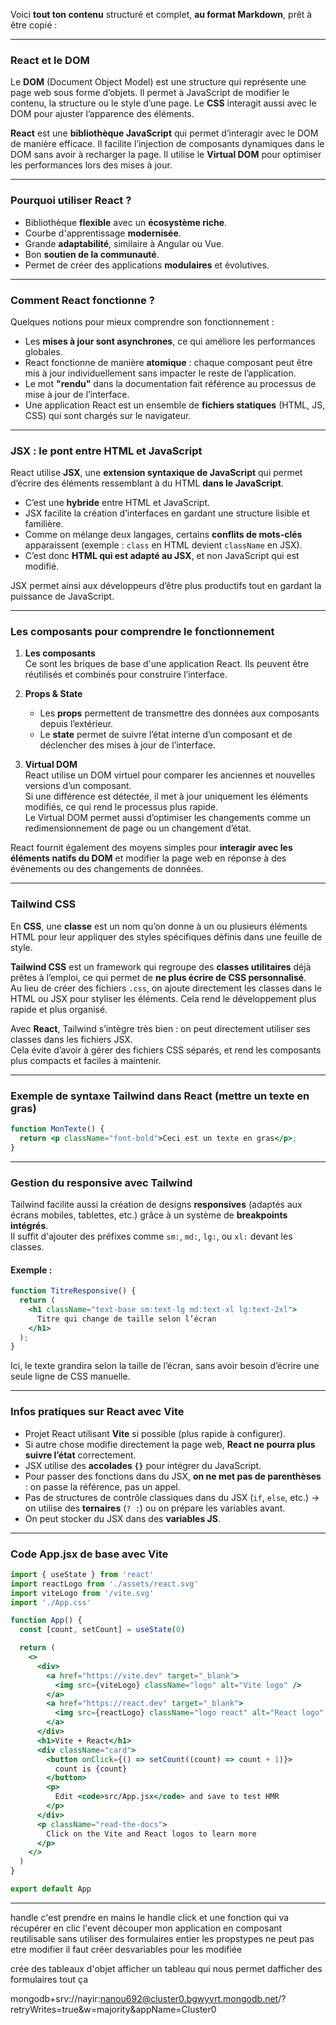Voici **tout ton contenu** structuré et complet, **au format Markdown**, prêt à être copié :

---

### React et le DOM

Le **DOM** (Document Object Model) est une structure qui représente une page web sous forme d’objets. Il permet à JavaScript de modifier le contenu, la structure ou le style d’une page. Le **CSS** interagit aussi avec le DOM pour ajuster l’apparence des éléments.

**React** est une **bibliothèque JavaScript** qui permet d’interagir avec le DOM de manière efficace. Il facilite l’injection de composants dynamiques dans le DOM sans avoir à recharger la page. Il utilise le **Virtual DOM** pour optimiser les performances lors des mises à jour.

---

### Pourquoi utiliser React ?

- Bibliothèque **flexible** avec un **écosystème riche**.  
- Courbe d'apprentissage **modernisée**.  
- Grande **adaptabilité**, similaire à Angular ou Vue.  
- Bon **soutien de la communauté**.  
- Permet de créer des applications **modulaires** et évolutives.  

---

### Comment React fonctionne ?

Quelques notions pour mieux comprendre son fonctionnement :

- Les **mises à jour sont asynchrones**, ce qui améliore les performances globales.  
- React fonctionne de manière **atomique** : chaque composant peut être mis à jour individuellement sans impacter le reste de l’application.  
- Le mot **"rendu"** dans la documentation fait référence au processus de mise à jour de l’interface.  
- Une application React est un ensemble de **fichiers statiques** (HTML, JS, CSS) qui sont chargés sur le navigateur.  

---

### JSX : le pont entre HTML et JavaScript

React utilise **JSX**, une **extension syntaxique de JavaScript** qui permet d’écrire des éléments ressemblant à du HTML **dans le JavaScript**.

- C’est une **hybride** entre HTML et JavaScript.  
- JSX facilite la création d’interfaces en gardant une structure lisible et familière.  
- Comme on mélange deux langages, certains **conflits de mots-clés** apparaissent (exemple : `class` en HTML devient `className` en JSX).  
- C’est donc **HTML qui est adapté au JSX**, et non JavaScript qui est modifié.  

JSX permet ainsi aux développeurs d’être plus productifs tout en gardant la puissance de JavaScript.

---

### Les composants pour comprendre le fonctionnement

1. **Les composants**  
   Ce sont les briques de base d'une application React. Ils peuvent être réutilisés et combinés pour construire l’interface.

2. **Props & State**  
   - Les **props** permettent de transmettre des données aux composants depuis l’extérieur.  
   - Le **state** permet de suivre l’état interne d’un composant et de déclencher des mises à jour de l’interface.

3. **Virtual DOM**  
   React utilise un DOM virtuel pour comparer les anciennes et nouvelles versions d’un composant.  
   Si une différence est détectée, il met à jour uniquement les éléments modifiés, ce qui rend le processus plus rapide.  
   Le Virtual DOM permet aussi d’optimiser les changements comme un redimensionnement de page ou un changement d’état.

React fournit également des moyens simples pour **interagir avec les éléments natifs du DOM** et modifier la page web en réponse à des événements ou des changements de données.

---

### Tailwind CSS

En **CSS**, une **classe** est un nom qu’on donne à un ou plusieurs éléments HTML pour leur appliquer des styles spécifiques définis dans une feuille de style.

**Tailwind CSS** est un framework qui regroupe des **classes utilitaires** déjà prêtes à l’emploi, ce qui permet de **ne plus écrire de CSS personnalisé**.  
Au lieu de créer des fichiers `.css`, on ajoute directement les classes dans le HTML ou JSX pour styliser les éléments. Cela rend le développement plus rapide et plus organisé.

Avec **React**, Tailwind s’intègre très bien : on peut directement utiliser ses classes dans les fichiers JSX.  
Cela évite d’avoir à gérer des fichiers CSS séparés, et rend les composants plus compacts et faciles à maintenir.

---

### Exemple de syntaxe Tailwind dans React (mettre un texte en gras)

```jsx
function MonTexte() {
  return <p className="font-bold">Ceci est un texte en gras</p>;
}
```

---

### Gestion du responsive avec Tailwind

Tailwind facilite aussi la création de designs **responsives** (adaptés aux écrans mobiles, tablettes, etc.) grâce à un système de **breakpoints intégrés**.  
Il suffit d'ajouter des préfixes comme `sm:`, `md:`, `lg:`, ou `xl:` devant les classes.

#### Exemple :

```jsx
function TitreResponsive() {
  return (
    <h1 className="text-base sm:text-lg md:text-xl lg:text-2xl">
      Titre qui change de taille selon l’écran
    </h1>
  );
}
```

Ici, le texte grandira selon la taille de l’écran, sans avoir besoin d’écrire une seule ligne de CSS manuelle.

---

### Infos pratiques sur React avec Vite

- Projet React utilisant **Vite** si possible (plus rapide à configurer).
- Si autre chose modifie directement la page web, **React ne pourra plus suivre l’état** correctement.
- JSX utilise des **accolades `{}`** pour intégrer du JavaScript.
- Pour passer des fonctions dans du JSX, **on ne met pas de parenthèses** : on passe la référence, pas un appel.
- Pas de structures de contrôle classiques dans du JSX (`if`, `else`, etc.) → on utilise des **ternaires** (`? :`) ou on prépare les variables avant.
- On peut stocker du JSX dans des **variables JS**.

---

### Code App.jsx de base avec Vite

```jsx
import { useState } from 'react'
import reactLogo from './assets/react.svg'
import viteLogo from '/vite.svg'
import './App.css'

function App() {
  const [count, setCount] = useState(0)

  return (
    <>
      <div>
        <a href="https://vite.dev" target="_blank">
          <img src={viteLogo} className="logo" alt="Vite logo" />
        </a>
        <a href="https://react.dev" target="_blank">
          <img src={reactLogo} className="logo react" alt="React logo" />
        </a>
      </div>
      <h1>Vite + React</h1>
      <div className="card">
        <button onClick={() => setCount((count) => count + 1)}>
          count is {count}
        </button>
        <p>
          Edit <code>src/App.jsx</code> and save to test HMR
        </p>
      </div>
      <p className="read-the-docs">
        Click on the Vite and React logos to learn more
      </p>
    </>
  )
}

export default App
```

---

handle c'est prendre en mains le handle click et une fonction qui va récupérer en clic l'event 
découper mon application en composant reutilisable sans utiliser des formulaires entier
les propstypes ne peut pas etre modifier il faut créer desvariables pour les modifiée

crée des tableaux d'objet 
afficher un tableau qui nous permet dafficher des formulaires tout ça 

mongodb+srv://nayir:nanou692@cluster0.bgwyvrt.mongodb.net/?retryWrites=true&w=majority&appName=Cluster0
